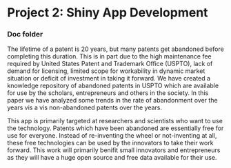 # Project 2: Shiny App Development

### Doc folder

The lifetime of a patent is 20 years, but many patents get abandoned before completing this duration. This is in part due to the high maintenance fee required by United States Patent and Trademark Office (USPTO), lack of demand for licensing, limited scope for workability in dynamic market situation or deficit of investment in taking it forward. We have created a knowledge repository of abandoned patents in USPTO which are available for use by the scholars, entrepreneurs and others in the society. In this paper we have analyzed some trends in the rate of abandonment over the years vis a vis non-abandoned patents over the years.

This app is primarily targeted at researchers and scientists who want to use the technology. Patents which have been abandoned are essentially free for use for everyone. Instead of re-inventing the wheel or not-inventing at all, these free technologies can be used by the innovators to take their work forward. This work will primarily benifit small innovators and entrepreneurs as they will have a huge open source and free data available for their use.
